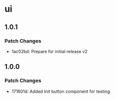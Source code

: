 # ui

## 1.0.1

### Patch Changes

- 1ac02bd: Prepare for initial release v2

## 1.0.0

### Patch Changes

- 171601d: Added Init button component for testing.
